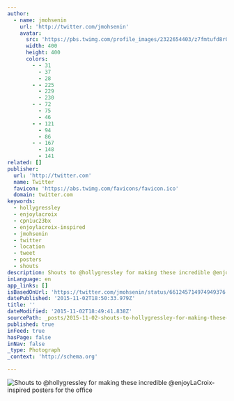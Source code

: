 ```yaml
---
author:
  - name: jmohsenin
    url: 'http://twitter.com/jmohsenin'
    avatar:
      src: 'https://pbs.twimg.com/profile_images/2322654403/z7fmtufd8r09r6876dsz_400x400.jpeg'
      width: 400
      height: 400
      colors:
        - - 31
          - 37
          - 28
        - - 225
          - 229
          - 230
        - - 72
          - 75
          - 46
        - - 121
          - 94
          - 86
        - - 167
          - 148
          - 141
related: []
publisher:
  url: 'http://twitter.com'
  name: Twitter
  favicon: 'https://abs.twimg.com/favicons/favicon.ico'
  domain: twitter.com
keywords:
  - hollygressley
  - enjoylacroix
  - cpn1uc23bx
  - enjoylacroix-inspired
  - jmohsenin
  - twitter
  - location
  - tweet
  - posters
  - shouts
description: Shouts to @hollygressley for making these incredible @enjoyLaCroix-inspired posters for the office
inLanguage: en
app_links: []
isBasedOnUrl: 'https://twitter.com/jmohsenin/status/661245714974949376'
datePublished: '2015-11-02T18:50:33.979Z'
title: ''
dateModified: '2015-11-02T18:49:41.838Z'
sourcePath: _posts/2015-11-02-shouts-to-hollygressley-for-making-these-incredible-enjoyl.md
published: true
inFeed: true
hasPage: false
inNav: false
_type: Photograph
_context: 'http://schema.org'

---
```

![Shouts to &commat;hollygressley for making these incredible &commat;enjoyLaCroix-inspired posters for the office](https://pbs.twimg.com/media/CS03eL0UYAAbB4j.jpg:large)